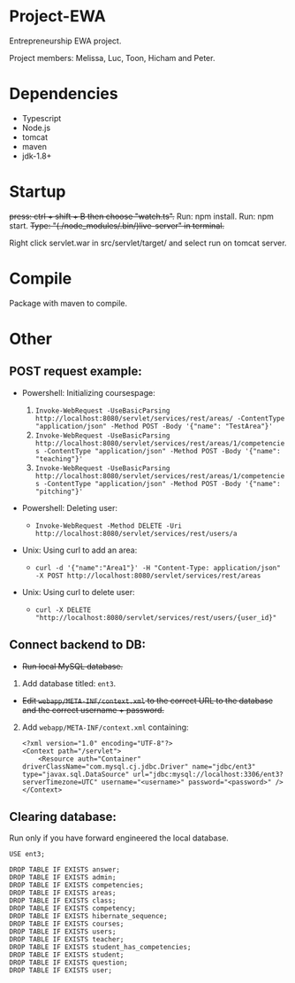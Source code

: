 # Project-EWA
Entrepreneurship EWA project.

Project members: Melissa, Luc, Toon, Hicham and Peter.

# Dependencies
 - Typescript
 - Node.js
 - tomcat
 - maven
 - jdk-1.8+

# Startup
~~press: ctrl + shift + B then choose "watch.ts".~~
Run: npm install.
Run: npm start.
~~Type: "(./node_modules/.bin/)live-server" in terminal.~~

Right click servlet.war in src/servlet/target/ and select run on tomcat server.

# Compile
Package with maven to compile.

# Other
## POST request example:
 - Powershell: Initializing coursespage:
    1. `Invoke-WebRequest -UseBasicParsing http://localhost:8080/servlet/services/rest/areas/ -ContentType "application/json" -Method POST -Body '{"name": "TestArea"}'`
    2. `Invoke-WebRequest -UseBasicParsing http://localhost:8080/servlet/services/rest/areas/1/competencies -ContentType "application/json" -Method POST -Body '{"name": "teaching"}'`
    3. `Invoke-WebRequest -UseBasicParsing http://localhost:8080/servlet/services/rest/areas/1/competencies -ContentType "application/json" -Method POST -Body '{"name": "pitching"}'`
 - Powershell: Deleting user:
   - `Invoke-WebRequest -Method DELETE -Uri http://localhost:8080/servlet/services/rest/users/a`

 - Unix: Using curl to add an area:
    - `curl -d '{"name":"Area1"}' -H "Content-Type: application/json" -X POST http://localhost:8080/servlet/services/rest/areas`
 - Unix: Using curl to delete user:
    - `curl -X DELETE "http://localhost:8080/servlet/services/rest/users/{user_id}"`

## Connect backend to DB:
 - ~~Run local MySQL database.~~
 1. Add database titled: `ent3`.
 - ~~Edit `webapp/META-INF/context.xml` to the correct URL to the database and the correct username + password.~~
 2. Add `webapp/META-INF/context.xml` containing:
    ~~~~
    <?xml version="1.0" encoding="UTF-8"?>
    <Context path="/servlet">
        <Resource auth="Container" driverClassName="com.mysql.cj.jdbc.Driver" name="jdbc/ent3" type="javax.sql.DataSource" url="jdbc:mysql://localhost:3306/ent3?serverTimezone=UTC" username="<username>" password="<password>" />
    </Context>
    ~~~~

## Clearing database:

Run only if you have forward engineered the local database.

~~~~
USE ent3;

DROP TABLE IF EXISTS answer;
DROP TABLE IF EXISTS admin;
DROP TABLE IF EXISTS competencies;
DROP TABLE IF EXISTS areas;
DROP TABLE IF EXISTS class;
DROP TABLE IF EXISTS competency;
DROP TABLE IF EXISTS hibernate_sequence;
DROP TABLE IF EXISTS courses;
DROP TABLE IF EXISTS users;
DROP TABLE IF EXISTS teacher;
DROP TABLE IF EXISTS student_has_competencies;
DROP TABLE IF EXISTS student;
DROP TABLE IF EXISTS question;
DROP TABLE IF EXISTS user;
~~~~